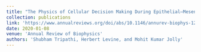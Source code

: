 ```yaml
---
title: "The Physics of Cellular Decision Making During Epithelial–Mesenchymal Transition"
collection: publications
link: 'https://www.annualreviews.org/doi/abs/10.1146/annurev-biophys-121219-081557'
date: 2020-01-08
venue: 'Annual Review of Biophysics'
authors: 'Shubham Tripathi, Herbert Levine, and Mohit Kumar Jolly'
---
```

